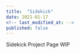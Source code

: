 ```yaml
---
title:  "Sidekick"
date: 2021-01-17
<!-- last_modified_at: -->
published: false
---
```

Sidekick Project Page WIP
